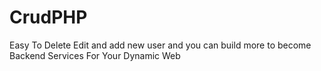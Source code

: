 # CrudPHP 
Easy To Delete Edit and add new user and you can build more to become Backend Services For Your Dynamic Web
